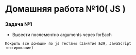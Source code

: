 #  Домашняя работа №10( JS ) 

### Задача №1

- Вывести поэлементно arguments через forEach

```
Покрыть все домашки по js тестами (Занятие №29, JavaScript тестирование)
```

